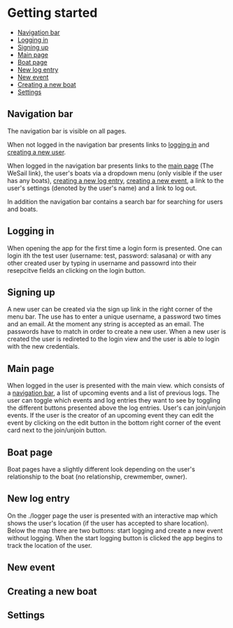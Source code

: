 # Getting started <!-- omit in toc -->

- [Navigation bar](#navigation-bar)
- [Logging in](#logging-in)
- [Signing up](#signing-up)
- [Main page](#main-page)
- [Boat page](#boat-page)
- [New log entry](#new-log-entry)
- [New event](#new-event)
- [Creating a new boat](#creating-a-new-boat)
- [Settings](#settings)

## Navigation bar

The navigation bar is visible on all pages.

When not logged in the navigation bar presents links to [logging in](#logging-in) and [creating a new user](#signing-up).

When logged in the navigation bar presents links to the [main page](#main-page) (The WeSail link), the user's boats via a dropdown menu (only visible if the user has any boats), [creating a new log entry](#new-log-entry), [creating a new event](#new-event), a link to the user's settings (denoted by the user's name) and a link to log out.

In addition the navigation bar contains a search bar for searching for users and boats.

## Logging in

When opening the app for the first time a login form is presented. One can login ith the test user (username: test, password: salasana) or with any other created user by typing in username and passowrd into their resepcitve fields an clicking on the login button.

## Signing up

A new user can be created via the sign up link in the right corner of the menu bar. The use has to enter a unique username, a password two times and an email. At the moment any string is accepted as an email. The passwords have to match in order to create a new user. When a new user is created the user is redireted to the login view and the user is able to login with the new credentials.

## Main page

When logged in the user is presented with the main view. which consists of a [navigation bar](#navigation-bar), a list of upcoming events and a list of previous logs. The user can toggle which events and log entries they want to see by toggling the different buttons presented above the log entries. User's can join/unjoin events. If the user is the creator of an upcoming event they can edit the event by clicking on the edit button in the bottom right corner of the event card next to the join/unjoin button.

## Boat page

Boat pages have a slightly different look depending on the user's relationship to the boat (no relationship, crewmember, owner).

## New log entry

On the ./logger page the user is presented with an interactive map which shows the user's location (if the user has accepted to share location). Below the map there are two buttons: start logging and create a new event without logging. When the start logging button is clicked the app begins to track the location of the user.

## New event

## Creating a new boat

## Settings
